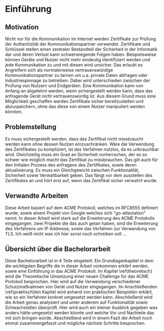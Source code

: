 # Einführung

## Motivation
Nicht nur für die Kommunikation im Internet werden Zertifikate zur Prüfung der Authentizität der Kommunikationspartner verwendet. Zertifikate und Schlüssel stellen einen zentraler Bestandteil der Sicherheit in der Informatik dar und deren Verlust kann schwerwiegende Folgen haben. Beispielsweise können Geräte und Nutzer nicht mehr eindeutig identifiziert werden und jede Kommunikation zu und mit diesen wird unsicher. Das erlaubt es Angreifern sich als normalerweise vertrauenswürdige Kommunikationspartner zu tarnen um u.a. private Daten abfragen oder Industriespionage zu betreiben. Dabei wird unterschieden zwischen der Prüfung von Nutzern und Endgeräten. Eine Kommunikation kann von Anfang an abgelehnt werden, wenn sichergestellt werden kann, dass das anfragende Gerät nicht vertrauenswürdig ist. Aus diesem Grund muss eine Möglichkeit geschaffen werden Zertifikate sicher bereitzustellen und abzuspeichern, ohne das diese von einem Nutzer manipuliert werden könnten.

## Problemstellung
Es muss sichergestellt werden, dass das Zertifikat nicht missbraucht werden kann ohne dessen Nutzen einzuschränken. Wäre die Verwendung des Zertifikates zu kompliziert, ist das Verfahren nutzlos, da es unbrauchbar wird. Gleichzeitig muss ein Grad an Sicherheit vorherrschen, der es so schwer wie möglich macht das Zertifikat zu missbrauchen. Das gilt auch für den Initialen Prozess des anfragens des Zertifikates, sowie deren aktualisierung. Es muss ein Gleichgewicht zwischen Funktionalität, Sicherheit sowie Verwaltbarkeit geben. Das fängt vor dem ausstellen des Zertifikates an und hört erst auf, wenn das Zertifikat sicher verwahrt wurde.

## Verwandte Arbeiten
Diese Arbeit basiert auf dem ACME Protokoll, welches im RFC8555 definiert wurde, sowie einem Projekt von Google welches sich "go-attestation" nennt. In dieser Arbeit wird stark auf die Erweiterung des ACME Protokolls eingegangen, zwei Projekte die das auch getan haben, sind die Erweiterung des Verfahrens um IP Addresse, sowie das Verfahren zur Verwendung von TLS. Ich weiß nicht was ich hier sonst noch schreiben soll ...

<!--
- beschreiben des IP sowie des Telefon Protokolls
- beschreiben des Mircrosoft Protokolls
(TODO: microsoft projekt angeben) -->

## Übersicht über die Bachelorarbeit
Diese Bachelorarbeit ist in 4 Teile eingeteilt. Ein Grundlagenkapitel in dem die wichtigsten Begriffe die in dieser Arbeit vorkommen erklärt werden, sowie eine Einführung in das ACME Protokoll. Im Kapitel \ref{theoretisch} wird die Theoretische Umsetzung einer neuen Challenge für das ACME Protokoll besprochen. Hier wird auf die Verwendung verschiedener Schutzmaßnahmen von Gerät und Nutzer eingegangen. Im Anschließenden \ref{praktisch}ten Kapitel wird anhand von praktischen Beispielen erklärt, wie so ein Verfahren konkret umgesetzt werden kann. Abschließend wird die Arbeit genau analysiert und unter anderem auf Funktionalität sowie Schwachstellen überprüft. Hier wird auch ein kleiner Ausblick gegeben was anders hätte umgesetzt werden könnte und welche Vor und Nachteile das mit sich bringen würde. Abschließend wird in einem Fazit die Arbeit noch einmal zusammengefasst und mögliche nächste Schritte besprochen.
